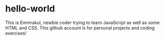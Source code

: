 # hello-world
This is Emmrakul, newbie coder trying to learn JavaScript as well as some HTML and CSS. 
This github account is for personal projects and coding exercises!
